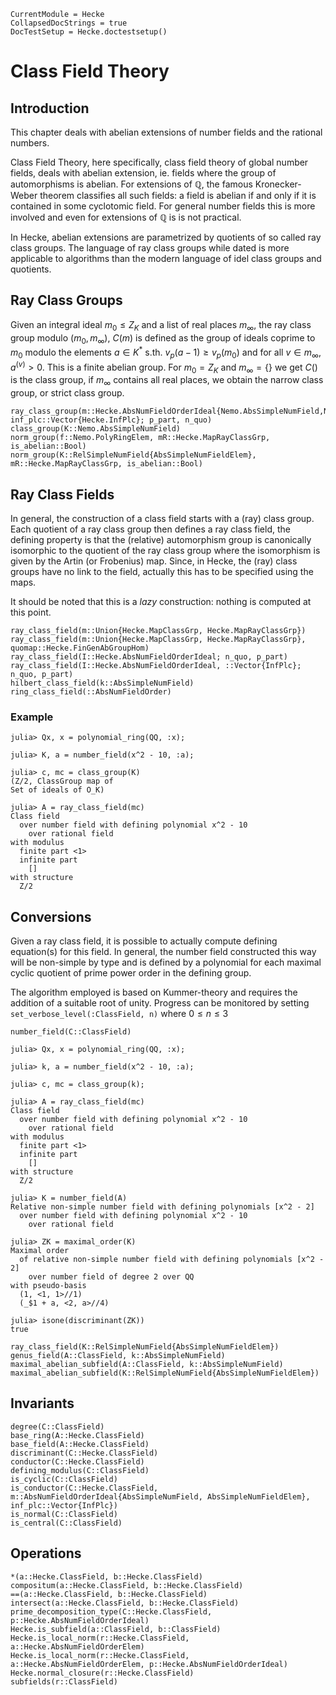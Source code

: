 ```@meta
CurrentModule = Hecke
CollapsedDocStrings = true
DocTestSetup = Hecke.doctestsetup()
```
# Class Field Theory

## Introduction

This chapter deals with abelian extensions of number fields and the rational numbers.

Class Field Theory, here specifically, class field theory of global number fields, deals
with abelian extension, ie. fields where the group of automorphisms is abelian.
For extensions of $\mathbb Q$, the famous Kronecker-Weber theorem classifies all such fields:
a field is abelian if and only if it is contained in some cyclotomic field. For general
number fields this is more involved and even for extensions of $\mathbb Q$ is is not practical.

In Hecke, abelian extensions are parametrized by quotients of so called ray class groups.
The language of ray class groups while dated is more applicable to algorithms than the
modern language of idel class groups and quotients.

## Ray Class Groups

Given an integral ideal $m_0 \le Z_K$ and a list of real places $m_\infty$, the
ray class group modulo $(m_0, m_\infty)$, $C(m)$ is defined as the group
of ideals coprime to $m_0$ modulo the elements $a\in K^*$ s.th.
$v_p(a-1) \ge v_p(m_0)$ and for all $v\in m_\infty$, $a^{(v)} >0$.
This is a finite abelian group. For $m_0 = Z_K$ and $m_\infty = \{\}$ we
get $C()$ is the class group, if $m_\infty$ contains all real places, we obtain
the narrow class group, or strict class group.

```@docs
ray_class_group(m::Hecke.AbsNumFieldOrderIdeal{Nemo.AbsSimpleNumField,Nemo.AbsSimpleNumFieldElem}, inf_plc::Vector{Hecke.InfPlc}; p_part, n_quo)
class_group(K::Nemo.AbsSimpleNumField)
norm_group(f::Nemo.PolyRingElem, mR::Hecke.MapRayClassGrp, is_abelian::Bool)
norm_group(K::RelSimpleNumField{AbsSimpleNumFieldElem}, mR::Hecke.MapRayClassGrp, is_abelian::Bool)
```


## Ray Class Fields

In general, the construction of a class field starts with a (ray) class group. Each quotient
of a ray class group then defines a ray class field, the defining property is that the
(relative) automorphism group is canonically isomorphic to the quotient of the ray class group
where the isomorphism is given by the Artin (or Frobenius) map. Since, in Hecke, the
(ray) class groups have no link to the field, actually this has to be specified using the
maps.

It should be noted that this is a _lazy_ construction: nothing is computed at this point.

```@docs
ray_class_field(m::Union{Hecke.MapClassGrp, Hecke.MapRayClassGrp})
ray_class_field(m::Union{Hecke.MapClassGrp, Hecke.MapRayClassGrp}, quomap::Hecke.FinGenAbGroupHom)
ray_class_field(I::Hecke.AbsNumFieldOrderIdeal; n_quo, p_part)
ray_class_field(I::Hecke.AbsNumFieldOrderIdeal, ::Vector{InfPlc}; n_quo, p_part)
hilbert_class_field(k::AbsSimpleNumField)
ring_class_field(::AbsNumFieldOrder)
```

### Example

```jldoctest
julia> Qx, x = polynomial_ring(QQ, :x);

julia> K, a = number_field(x^2 - 10, :a);

julia> c, mc = class_group(K)
(Z/2, ClassGroup map of
Set of ideals of O_K)

julia> A = ray_class_field(mc)
Class field
  over number field with defining polynomial x^2 - 10
    over rational field
with modulus
  finite part <1>
  infinite part
    []
with structure
  Z/2
```

## Conversions

Given a ray class field, it is possible to actually compute defining equation(s) for this field.
In general, the number field constructed this way will be non-simple by type and is defined
by a polynomial for each maximal cyclic quotient of prime power order in the defining group.

The algorithm employed is based on Kummer-theory and requires the addition of a suitable
root of unity. Progress can be monitored by setting `set_verbose_level(:ClassField, n)`
where $0\le n\le 3$

```@docs
number_field(C::ClassField)
```

```jldoctest
julia> Qx, x = polynomial_ring(QQ, :x);

julia> k, a = number_field(x^2 - 10, :a);

julia> c, mc = class_group(k);

julia> A = ray_class_field(mc)
Class field
  over number field with defining polynomial x^2 - 10
    over rational field
with modulus
  finite part <1>
  infinite part
    []
with structure
  Z/2

julia> K = number_field(A)
Relative non-simple number field with defining polynomials [x^2 - 2]
  over number field with defining polynomial x^2 - 10
    over rational field

julia> ZK = maximal_order(K)
Maximal order
  of relative non-simple number field with defining polynomials [x^2 - 2]
    over number field of degree 2 over QQ
with pseudo-basis
  (1, <1, 1>//1)
  (_$1 + a, <2, a>//4)

julia> isone(discriminant(ZK))
true
```

```@docs
ray_class_field(K::RelSimpleNumField{AbsSimpleNumFieldElem})
genus_field(A::ClassField, k::AbsSimpleNumField)
maximal_abelian_subfield(A::ClassField, k::AbsSimpleNumField)
maximal_abelian_subfield(K::RelSimpleNumField{AbsSimpleNumFieldElem})
```

## Invariants
```@docs
degree(C::ClassField)
base_ring(A::Hecke.ClassField)
base_field(A::Hecke.ClassField)
discriminant(C::Hecke.ClassField)
conductor(C::Hecke.ClassField)
defining_modulus(C::ClassField)
is_cyclic(C::ClassField)
is_conductor(C::Hecke.ClassField, m::AbsNumFieldOrderIdeal{AbsSimpleNumField, AbsSimpleNumFieldElem}, inf_plc::Vector{InfPlc})
is_normal(C::ClassField)
is_central(C::ClassField)
```

## Operations
```@docs
*(a::Hecke.ClassField, b::Hecke.ClassField)
compositum(a::Hecke.ClassField, b::Hecke.ClassField)
==(a::Hecke.ClassField, b::Hecke.ClassField)
intersect(a::Hecke.ClassField, b::Hecke.ClassField)
prime_decomposition_type(C::Hecke.ClassField, p::Hecke.AbsNumFieldOrderIdeal)
Hecke.is_subfield(a::ClassField, b::ClassField)
Hecke.is_local_norm(r::Hecke.ClassField, a::Hecke.AbsNumFieldOrderElem)
Hecke.is_local_norm(r::Hecke.ClassField, a::Hecke.AbsNumFieldOrderElem, p::Hecke.AbsNumFieldOrderIdeal)
Hecke.normal_closure(r::Hecke.ClassField)
subfields(r::ClassField)
```

